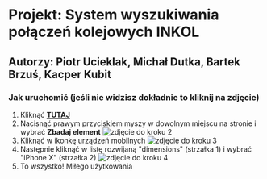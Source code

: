 <h1> Projekt: System wyszukiwania połączeń kolejowych INKOL</h1>
<h2> Autorzy: Piotr Ucieklak, Michał Dutka, Bartek Brzuś, Kacper Kubit</h2>

<h3> Jak uruchomić (jeśli nie widzisz dokładnie to kliknij na zdjęcie)</h3>
<ol>
  <li>Kliknąć <b><a href="https://piotruci.github.io/INKOL" target="_blank">TUTAJ</a></b></li>  
  <li>Nacisnąć prawym przyciskiem myszy w dowolnym miejscu na stronie i wybrać <b>Zbadaj element</b>
  <img src="https://user-images.githubusercontent.com/92596468/149809018-90f11b65-b8ed-4e1c-9aec-c6cefae13204.png" alt="zdjęcie do kroku 2">
  </li>
  <li>Kliknąć w ikonkę urządzeń mobilnych
    <img src="https://user-images.githubusercontent.com/92596468/149804850-35824ba2-04d4-4a90-9a96-eae5aea86bb8.png" alt="zdjęcie do kroku 3">
  </li>

  <li>Następnie kliknąć w listę rozwijaną "dimensions" (strzałka 1) i wybrać "iPhone X" (strzałka 2)
    <img src="https://user-images.githubusercontent.com/92596468/149805479-2e4b8228-4c69-4f01-abbd-433da75cb47b.png" alt="zdjęcie do kroku 4">
</li>
  <li>To wszystko! Miłego użytkowania</li>
</ol>
